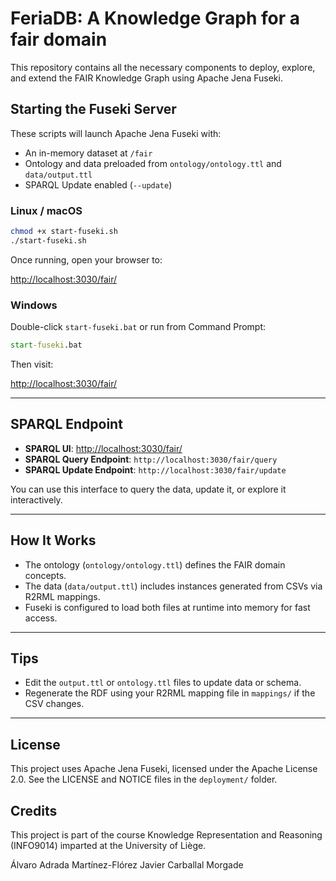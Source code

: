 # FeriaDB: A Knowledge Graph for a fair domain

This repository contains all the necessary components to deploy, explore, and extend the FAIR Knowledge Graph using Apache Jena Fuseki.

## Starting the Fuseki Server

These scripts will launch Apache Jena Fuseki with:

- An in-memory dataset at `/fair`
- Ontology and data preloaded from `ontology/ontology.ttl` and `data/output.ttl`
- SPARQL Update enabled (`--update`)

### Linux / macOS

```bash
chmod +x start-fuseki.sh
./start-fuseki.sh
```

Once running, open your browser to:

[http://localhost:3030/fair/](http://localhost:3030/fair/)

### Windows

Double-click `start-fuseki.bat` or run from Command Prompt:

```cmd
start-fuseki.bat
```

Then visit:

[http://localhost:3030/fair/](http://localhost:3030/fair/)

---

## SPARQL Endpoint

- **SPARQL UI**: [http://localhost:3030/fair/](http://localhost:3030/fair/)
- **SPARQL Query Endpoint**: `http://localhost:3030/fair/query`
- **SPARQL Update Endpoint**: `http://localhost:3030/fair/update`

You can use this interface to query the data, update it, or explore it interactively.

---

## How It Works

- The ontology (`ontology/ontology.ttl`) defines the FAIR domain concepts.
- The data (`data/output.ttl`) includes instances generated from CSVs via R2RML mappings.
- Fuseki is configured to load both files at runtime into memory for fast access.

---

## Tips

- Edit the `output.ttl` or `ontology.ttl` files to update data or schema.
- Regenerate the RDF using your R2RML mapping file in `mappings/` if the CSV changes.

---

## License

This project uses Apache Jena Fuseki, licensed under the Apache License 2.0. See the LICENSE and NOTICE files in the `deployment/` folder.


## Credits

This project is part of the course Knowledge Representation and Reasoning (INFO9014) imparted at the University of Liège.

Álvaro Adrada Martínez-Flórez
Javier Carballal Morgade